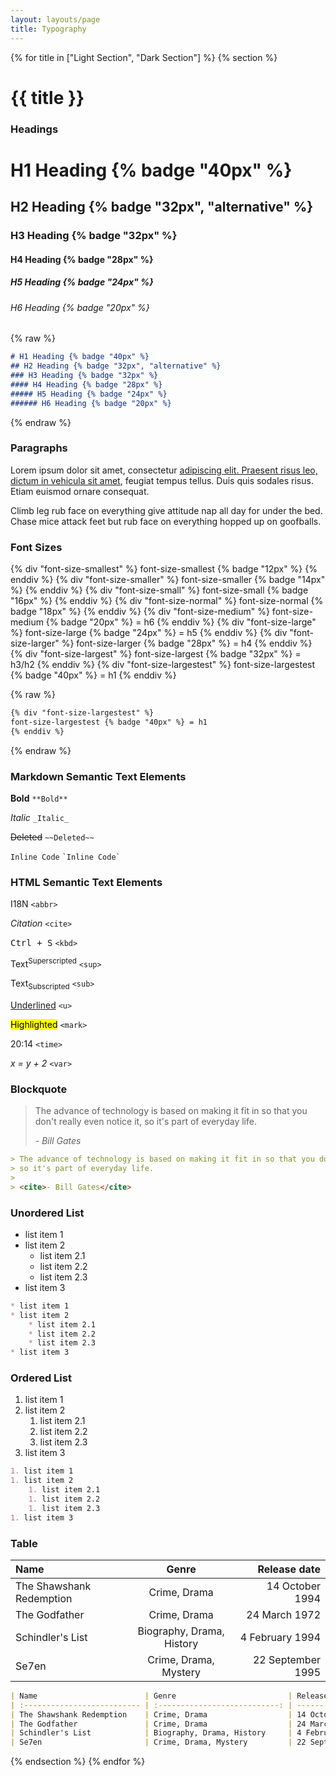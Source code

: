```yaml
---
layout: layouts/page
title: Typography
---
```


{% for title in ["Light Section", "Dark Section"] %}
{% section %}

# {{ title }}

### Headings

# H1 Heading {% badge "40px" %}

## H2 Heading {% badge "32px", "alternative" %}

### H3 Heading {% badge "32px" %}

#### H4 Heading {% badge "28px" %}

##### H5 Heading {% badge "24px" %}

###### H6 Heading {% badge "20px" %}

{% raw %}
```markdown
# H1 Heading {% badge "40px" %}
## H2 Heading {% badge "32px", "alternative" %}
### H3 Heading {% badge "32px" %}
#### H4 Heading {% badge "28px" %}
##### H5 Heading {% badge "24px" %}
###### H6 Heading {% badge "20px" %}
```
{% endraw %}

### Paragraphs

Lorem ipsum dolor sit amet, consectetur [adipiscing elit. Praesent risus leo, dictum in vehicula sit amet](#), feugiat tempus tellus. Duis quis sodales risus. Etiam euismod ornare consequat.

Climb leg rub face on everything give attitude nap all day for under the bed. Chase mice attack feet but rub face on everything hopped up on goofballs.

### Font Sizes

{% div "font-size-smallest" %}
font-size-smallest {% badge "12px" %}
{% enddiv %}
{% div "font-size-smaller" %}
font-size-smaller {% badge "14px" %}
{% enddiv %}
{% div "font-size-small" %}
font-size-small {% badge "16px" %}
{% enddiv %}
{% div "font-size-normal" %}
font-size-normal {% badge "18px" %}
{% enddiv %}
{% div "font-size-medium" %}
font-size-medium {% badge "20px" %} = h6
{% enddiv %}
{% div "font-size-large" %}
font-size-large {% badge "24px" %} = h5
{% enddiv %}
{% div "font-size-larger" %}
font-size-larger {% badge "28px" %} = h4
{% enddiv %}
{% div "font-size-largest" %}
font-size-largest {% badge "32px" %} = h3/h2
{% enddiv %}
{% div "font-size-largestest" %}
font-size-largestest {% badge "40px" %} = h1
{% enddiv %}

{% raw %}
```markdown
{% div "font-size-largestest" %}
font-size-largestest {% badge "40px" %} = h1
{% enddiv %}
```
{% endraw %}

### Markdown Semantic Text Elements

**Bold** `**Bold**`

_Italic_ `_Italic_`

~~Deleted~~ `~~Deleted~~`

`Inline Code` `` `Inline Code` ``

### HTML Semantic Text Elements

<abbr>I18N</abbr> `<abbr>`

<cite>Citation</cite> `<cite>`

<kbd>Ctrl + S</kbd> `<kbd>`

Text<sup>Superscripted</sup> `<sup>`

Text<sub>Subscripted</sub> `<sub>`

<u>Underlined</u> `<u>`

<mark>Highlighted</mark> `<mark>`

<time>20:14</time> `<time>`

<var>x = y + 2</var> `<var>`

### Blockquote

> The advance of technology is based on making it fit in so that you don't really even notice it,
> so it's part of everyday life.
>
> <cite>- Bill Gates</cite>

```markdown
> The advance of technology is based on making it fit in so that you don't really even notice it,
> so it's part of everyday life.
>
> <cite>- Bill Gates</cite>
```

### Unordered List

* list item 1
* list item 2
    * list item 2.1
    * list item 2.2
    * list item 2.3
* list item 3

```markdown
* list item 1
* list item 2
    * list item 2.1
    * list item 2.2
    * list item 2.3
* list item 3
```

### Ordered List

1. list item 1
1. list item 2
    1. list item 2.1
    1. list item 2.2
    1. list item 2.3
1. list item 3

```markdown
1. list item 1
1. list item 2
    1. list item 2.1
    1. list item 2.2
    1. list item 2.3
1. list item 3
```

### Table

| Name                        | Genre                         | Release date         |
| :-------------------------- | :---------------------------: | -------------------: |
| The Shawshank Redemption    | Crime, Drama                  | 14 October 1994      |
| The Godfather               | Crime, Drama                  | 24 March 1972        |
| Schindler's List            | Biography, Drama, History     | 4 February 1994      |
| Se7en                       | Crime, Drama, Mystery         | 22 September 1995    |

```markdown
| Name                        | Genre                         | Release date         |
| :-------------------------- | :---------------------------: | -------------------: |
| The Shawshank Redemption    | Crime, Drama                  | 14 October 1994      |
| The Godfather               | Crime, Drama                  | 24 March 1972        |
| Schindler's List            | Biography, Drama, History     | 4 February 1994      |
| Se7en                       | Crime, Drama, Mystery         | 22 September 1995    |
```

{% endsection %}
{% endfor %}
